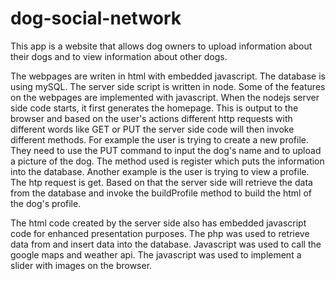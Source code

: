 # dog-social-network
This app is a website that allows dog owners to upload information about their dogs and to view information about other dogs.

The webpages are writen in html with embedded javascript. The database is using mySQL. The server side script is written in node. Some of the features on the webpages are implemented with javascript. When the nodejs server side code starts, it first generates the homepage. This is output to the browser and based on the user's actions different http requests with different words like GET or PUT the server side code will then invoke different methods. For example the user is trying to create a new profile. They need to use the PUT command to input the dog's name and to upload a picture of the dog. The method used is register which puts the information into the database. Another example is the user is trying to view a profile. The htp request is get. Based on that the server side will retrieve the data from the database and invoke the buildProfile method to build the html of the dog's profile.

The html code created by the server side also has embedded javascript code for enhanced presentation purposes. The php was used to retrieve data from and insert data into the database. Javascript was used to call the google maps and weather api. The javascript was used to implement a slider with images on the browser. 
